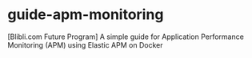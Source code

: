 # guide-apm-monitoring
[Blibli.com Future Program] A simple guide for Application Performance Monitoring (APM) using Elastic APM on Docker
